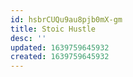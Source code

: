 ```yaml
---
id: hsbrCUQu9au8pjb0mX-gm
title: Stoic Hustle
desc: ''
updated: 1639759645932
created: 1639759645932
---
```


